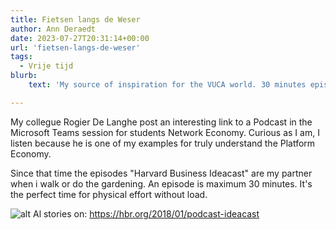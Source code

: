 ```yaml
---
title: Fietsen langs de Weser
author: Ann Deraedt
date: 2023-07-27T20:31:14+00:00
url: 'fietsen-langs-de-weser'
tags:
  - Vrije tijd
blurb:
    text: 'My source of inspiration for the VUCA world. 30 minutes episodes.'

---
```

My collegue Rogier De Langhe post an interesting link to a Podcast in the Microsoft Teams session for students Network Economy.
Curious as I am, I listen because he is one of my examples for truly understand the Platform Economy.

Since that time the episodes "Harvard Business Ideacast" are my partner when i walk or do the gardening. An episode is maximum 30 minutes. It's the perfect time for physical effort without load.

![alt](https://cdn.beta.multipass.rocks/drive/ne-kernteam/6/4/0/1ce0c6b9-45db-42c2-bca7-d91324e97455.png)
Al stories on: https://hbr.org/2018/01/podcast-ideacast
